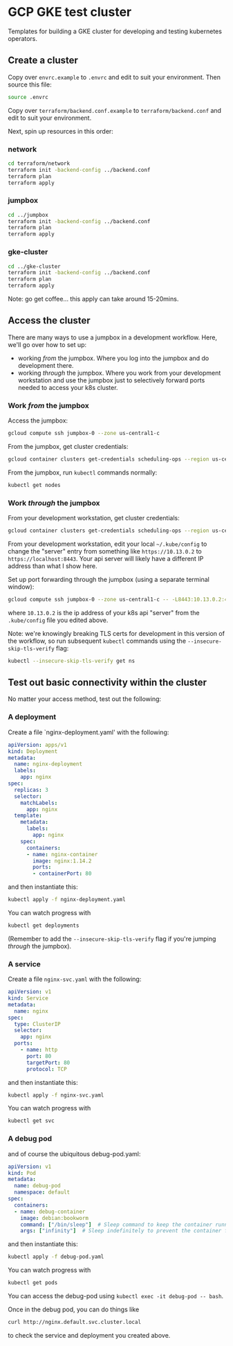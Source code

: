 # GCP GKE test cluster

Templates for building a GKE cluster for developing and testing
kubernetes operators.


## Create a cluster

Copy over `envrc.example` to `.envrc` and
edit to suit your environment.  Then source this file:
```bash
source .envrc
```

Copy over `terraform/backend.conf.example` to `terraform/backend.conf` and
edit to suit your environment.

Next, spin up resources in this order:

### network

```bash
cd terraform/network
terraform init -backend-config ../backend.conf
terraform plan
terraform apply
```

### jumpbox

```bash
cd ../jumpbox
terraform init -backend-config ../backend.conf
terraform plan
terraform apply
```

### gke-cluster

```bash
cd ../gke-cluster
terraform init -backend-config ../backend.conf
terraform plan
terraform apply
```

Note: go get coffee... this apply can take around 15-20mins.


## Access the cluster

There are many ways to use a jumpbox in a development workflow.
Here, we'll go over how to set up:
- working _from_ the jumpbox.  Where you log into the jumpbox and do
  development there.
- working _through_ the jumpbox.  Where you work from your development
  workstation and use the jumpbox just to selectively forward ports needed to
  access your k8s cluster.


### Work _from_ the jumpbox

Access the jumpbox:
```bash
gcloud compute ssh jumpbox-0 --zone us-central1-c
```

From the jumpbox, get cluster credentials:
```bash
gcloud container clusters get-credentials scheduling-ops --region us-central1
```

From the jumpbox, run `kubectl` commands normally:
```bash
kubectl get nodes
```


### Work _through_ the jumpbox

From your development workstation, get cluster credentials:
```bash
gcloud container clusters get-credentials scheduling-ops --region us-central1
```

From your development workstation, edit your local `~/.kube/config` to change
the "server" entry from something like `https://10.13.0.2` to
`https://localhost:8443`. Your api server will likely have a different IP
address than what I show here.

Set up port forwarding through the jumpbox (using a separate terminal window):
```bash
gcloud compute ssh jumpbox-0 --zone us-central1-c -- -L8443:10.13.0.2:443
```
where `10.13.0.2` is the ip address of your k8s api "server" from the
`.kube/config` file you edited above.

Note: we're knowingly breaking TLS certs for development in this version of the
workflow, so run subsequent `kubectl` commands using the
`--insecure-skip-tls-verify` flag:
```bash
kubectl --insecure-skip-tls-verify get ns
```


## Test out basic connectivity within the cluster

No matter your access method, test out the following:


### A deployment

Create a file `nginx-deployment.yaml' with the following:
```yaml
apiVersion: apps/v1
kind: Deployment
metadata:
  name: nginx-deployment
  labels:
    app: nginx
spec:
  replicas: 3
  selector:
    matchLabels:
      app: nginx
  template:
    metadata:
      labels:
        app: nginx
    spec:
      containers:
      - name: nginx-container
        image: nginx:1.14.2
        ports:
        - containerPort: 80
```
and then instantiate this:
```bash
kubectl apply -f nginx-deployment.yaml
```

You can watch progress with
```bash
kubectl get deployments
```
(Remember to add the `--insecure-skip-tls-verify` flag if you're jumping
_through_ the jumpbox).


### A service

Create a file `nginx-svc.yaml` with the following:
```yaml
apiVersion: v1
kind: Service
metadata:
  name: nginx
spec:
  type: ClusterIP
  selector:
    app: nginx
  ports:
    - name: http
      port: 80
      targetPort: 80
      protocol: TCP
```
and then instantiate this:
```bash
kubectl apply -f nginx-svc.yaml
```

You can watch progress with
```bash
kubectl get svc
```


### A debug pod

and of course the ubiquitous debug-pod.yaml:
```yaml
apiVersion: v1
kind: Pod
metadata:
  name: debug-pod
  namespace: default
spec:
  containers:
  - name: debug-container
    image: debian:bookworm
    command: ["/bin/sleep"]  # Sleep command to keep the container running
    args: ["infinity"]  # Sleep indefinitely to prevent the container from exiting
```
and then instantiate this:
```bash
kubectl apply -f debug-pod.yaml
```

You can watch progress with
```bash
kubectl get pods
```

You can access the debug-pod using `kubectl exec -it debug-pod -- bash`.

Once in the debug pod, you can do things like
```bash
curl http://nginx.default.svc.cluster.local
```
to check the service and deployment you created above.




